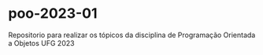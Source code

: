 # poo-2023-01
Repositorio para realizar os tópicos da disciplina de Programação Orientada a Objetos UFG 2023
